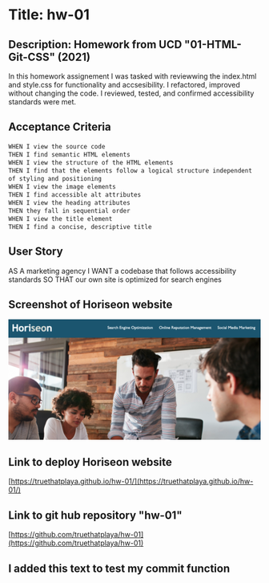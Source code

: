 # Title: hw-01

## Description: Homework from UCD "01-HTML-Git-CSS" (2021)

In this homework assignement I was tasked with reviewwing the index.html and style.css for functionality and accsesibility. I refactored, improved without changing the code. I reviewed, tested, and confirmed accessibility standards were met.

## Acceptance Criteria

```
WHEN I view the source code
THEN I find semantic HTML elements
WHEN I view the structure of the HTML elements
THEN I find that the elements follow a logical structure independent of styling and positioning
WHEN I view the image elements
THEN I find accessible alt attributes
WHEN I view the heading attributes
THEN they fall in sequential order
WHEN I view the title element
THEN I find a concise, descriptive title
```

## User Story

AS A marketing agency
I WANT a codebase that follows accessibility standards
SO THAT our own site is optimized for search engines

## Screenshot of Horiseon website
![Horiseon website screenshot](./assets/images/screen-shot-horiseon.png)

## Link to deploy Horiseon website
[https://truethatplaya.github.io/hw-01/](https://truethatplaya.github.io/hw-01/)

## Link to git hub repository "hw-01"
[https://github.com/truethatplaya/hw-01](https://github.com/truethatplaya/hw-01)

## I added this text to test my commit function